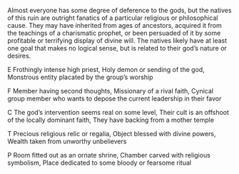 Almost everyone has some degree of deference to the gods, but the natives of this ruin are outright fanatics of a particular religious or philosophical cause. They may have inherited from ages of ancestors, acquired it from the teachings of a charismatic prophet, or been persuaded of it by some profitable or terrifying display of divine will. The natives likely have at least one goal that makes no logical sense, but is related to their god’s nature or desires.

E Frothingly intense high priest, Holy demon or sending of the god, Monstrous entity placated by the group’s worship

F Member having second thoughts, Missionary of a rival faith, Cynical group member who wants to depose the current leadership in their favor

C The god’s intervention seems real on some level, Their cult is an offshoot of the locally dominant faith, They have backing from a mother temple

T Precious religious relic or regalia, Object blessed with divine powers, Wealth taken from unworthy unbelievers

P Room fitted out as an ornate shrine, Chamber carved with religious symbolism, Place dedicated to some bloody or fearsome ritual